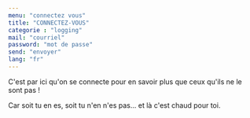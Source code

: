 ```yaml
---
menu: "connectez vous"
title: "CONNECTEZ-VOUS"
categorie : "logging"
mail: "courriel"
password: "mot de passe"
send: "envoyer"
lang: "fr"
---
```


C'est par ici qu'on se connecte pour en savoir plus que ceux qu'ils ne le sont pas !

Car soit tu en es, soit tu n'en n'es pas... et là c'est chaud pour toi.
